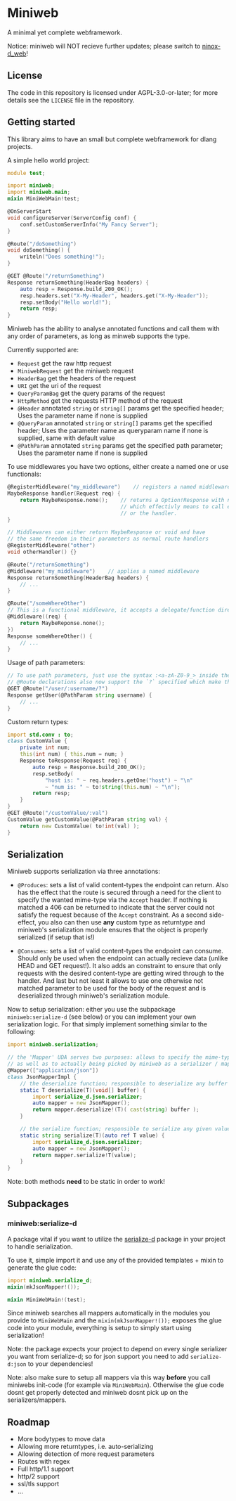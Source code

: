 # Miniweb

A minimal yet complete webframework.

Notice: miniweb will NOT recieve further updates; please switch to [ninox-d_web](https://github.com/Bithero-Agency/ninox.d-web)!

## License

The code in this repository is licensed under AGPL-3.0-or-later; for more details see the `LICENSE` file in the repository.

## Getting started

This library aims to have an small but complete webframework for dlang projects.

A simple hello world project:
```d
module test;

import miniweb;
import miniweb.main;
mixin MiniWebMain!test;

@OnServerStart
void configureServer(ServerConfig conf) {
    conf.setCustomServerInfo("My Fancy Server");
}

@Route("/doSomething")
void doSomething() {
    writeln("Does something!");
}

@GET @Route("/returnSomething")
Response returnSomething(HeaderBag headers) {
    auto resp = Response.build_200_OK();
    resp.headers.set("X-My-Header", headers.get("X-My-Header"));
    resp.setBody("Hello world!");
    return resp;
}
```
Miniweb has the ability to analyse annotated functions and call them with any order of parameters, as long as minweb supports the type.

Currently supported are:
- `Request` get the raw http request
- `MiniwebRequest` get the miniweb request
- `HeaderBag` get the headers of the request
- `URI` get the uri of the request
- `QueryParamBag` get the query params of the request
- `HttpMethod` get the requests HTTP method of the request
- `@Header` annotated `string` or `string[]` params get the specified header;
    Uses the parameter name if none is supplied
- `@QueryParam` annotated `string` or `string[]` params get the specified header;
    Uses the parameter name as queryparam name if none is supplied, same with default value
- `@PathParam` annotated `string` params get the specified path parameter;
    Uses the parameter name if none is supplied

To use middlewares you have two options, either create a named one or use functionals:
```d
@RegisterMiddleware("my_middleware")    // registers a named middleware
MaybeResponse handler(Request req) {
    return MaybeResponse.none();    // returns a Option!Response with no value set,
                                    // which effectivly means to call either the next middleware
                                    // or the handler.
}

// Middlewares can either return MaybeResponse or void and have
// the same freedom in their parameters as normal route handlers
@RegisterMiddleware("other")
void otherHandler() {}

@Route("/returnSomething")
@Middleware("my_middleware")    // applies a named middleware
Response returnSomething(HeaderBag headers) {
    // ...
}

@Route("/someWhereOther")
// This is a functional middleware, it accepts a delegate/function directly
@Middleware((req) {
    return MaybeReponse.none();
})
Response someWhereOther() {
    // ...
}
```

Usage of path parameters:
```d
// To use path parameters, just use the syntax :<a-zA-Z0-9_> inside the route matcher.
// @Route declarations also now support the `?` specified which make the character before it optional.
@GET @Route("/user/:username/?")
Response getUser(@PathParam string username) {
    // ...
}
```

Custom return types:
```d
import std.conv : to;
class CustomValue {
    private int num;
    this(int num) { this.num = num; }
    Response toResponse(Request req) {
        auto resp = Response.build_200_OK();
        resp.setBody(
            "host is: " ~ req.headers.getOne("host") ~ "\n"
            ~ "num is: " ~ to!string(this.num) ~ "\n");
        return resp;
    }
}
@GET @Route("/customValue/:val")
CustomValue getCustomValue(@PathParam string val) {
    return new CustomValue( to!int(val) );
}
```

## Serialization

Miniweb supports serialization via three annotations:
- `@Produces`: sets a list of valid content-types the endpoint can return. Also has the effect that the route is secured through a need for the client to specify the wanted mime-type via the `Accept` header. If nothing is matched a 406 can be returned to indicate that the server could not satisfy the request because of the `Accept` constraint. As a second side-effect, you also can then use **any** custom type as returntype and miniweb's serialization module ensures that the object is properly serialized (if setup that is!)

- `@Consumes`: sets a list of valid content-types the endpoint can consume. Should only be used when the endpoint can actually recieve data (unlike HEAD and GET request!). It also adds an constraint to ensure that only requests with the desired content-type are getting wired through to the handler. And last but not least it allows to use one otherwise not matched parameter to be used for the body of the request and is deserialized through miniweb's serialization module.

Now to setup serialization: either you use the subpackage `miniweb:serialize-d` (see below) or you can implement your own serialization logic. For that simply implement something similar to the following:

```d
import miniweb.serialization;

// the 'Mapper' UDA serves two purposes: allows to specify the mime-types that serializer applies to,
// as well as to actually being picked by miniweb as a serializer / mapper.
@Mapper(["application/json"])
class JsonMapperImpl {
    // the deserialize function; responsible to deserialize any buffer of data into an instance of T
    static T deserialize(T)(void[] buffer) {
        import serialize_d.json.serializer;
        auto mapper = new JsonMapper();
        return mapper.deserialize!(T)( cast(string) buffer );
    }

    // the serialize function; responsible to serialize any given value into a string
    static string serialize(T)(auto ref T value) {
        import serialize_d.json.serializer;
        auto mapper = new JsonMapper();
        return mapper.serialize!T(value);
    }
}
```
Note: both methods **need** to be static in order to work!

## Subpackages

### miniweb:serialize-d

A package vital if you want to utilize the [serialize-d](https://code.dlang.org/packages/serialize-d) package in your project to handle serialization.

To use it, simple import it and use any of the provided templates + mixin to generate the glue code:
```d
import miniweb.serialize_d;
mixin(mkJsonMapper!());

mixin MiniWebMain!(test);
```
Since miniweb searches all mappers automatically in the modules you provide to `MiniWebMain` and the `mixin(mkJsonMapper!());` exposes the glue code into your module, everything is setup to simply start using serialization!

Note: the package expects your project to depend on every single serializer you want from serialize-d; so for json support you need to add `serialize-d:json` to your dependencies!

Note: also make sure to setup all mappers via this way **before** you call miniwebs init-code (for example via `MiniWebMain`). Otherwise the glue code dosnt get properly detected and miniweb dosnt pick up on the serializers/mappers.

## Roadmap

- More bodytypes to move data
- Allowing more returntypes, i.e. auto-serializing
- Allowing detection of more request parameters
- Routes with regex
- Full http/1.1 support
- http/2 support
- ssl/tls support
- ...
